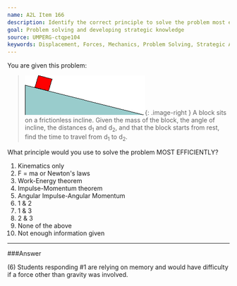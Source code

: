 ```yaml
---
name: A2L Item 166
description: Identify the correct principle to solve the problem most efficiently.
goal: Problem solving and developing strategic knowledge
source: UMPERG-ctqpe104
keywords: Displacement, Forces, Mechanics, Problem Solving, Strategic Approach
---
```


You are given this problem:

<blockquote>

![Item166_fig1.gif](../images/Item166_fig1.gif){: .image-right } A
block sits on a frictionless incline. Given the mass of the block, the
angle of incline, the distances d<sub>1</sub> and d<sub>2</sub>, and
that the block starts from rest, find the time to travel from
d<sub>1</sub> to d<sub>2</sub>.

</blockquote>

What principle would you use to solve the problem MOST EFFICIENTLY?

1. Kinematics only
2. F = ma or Newton's laws
3. Work-Energy theorem
4. Impulse-Momentum theorem
5. Angular Impulse-Angular Momentum
6. 1 & 2
7. 1 & 3
8. 2 & 3
9. None of the above
10. Not enough information given


<hr/>

###Answer 

(6) Students responding #1 are relying on memory and would have
difficulty if a force other than gravity was involved.
